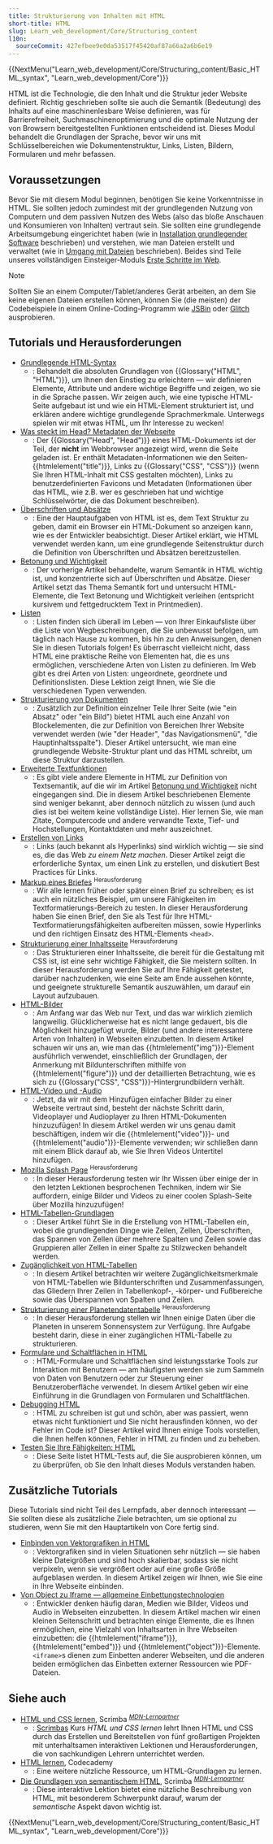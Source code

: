 ```yaml
---
title: Strukturierung von Inhalten mit HTML
short-title: HTML
slug: Learn_web_development/Core/Structuring_content
l10n:
  sourceCommit: 427efbee9e0da53517f45420af87a66a2a6b6e19
---
```


{{NextMenu("Learn_web_development/Core/Structuring_content/Basic_HTML_syntax", "Learn_web_development/Core")}}

HTML ist die Technologie, die den Inhalt und die Struktur jeder Website definiert. Richtig geschrieben sollte sie auch die Semantik (Bedeutung) des Inhalts auf eine maschinenlesbare Weise definieren, was für Barrierefreiheit, Suchmaschinenoptimierung und die optimale Nutzung der von Browsern bereitgestellten Funktionen entscheidend ist. Dieses Modul behandelt die Grundlagen der Sprache, bevor wir uns mit Schlüsselbereichen wie Dokumentenstruktur, Links, Listen, Bildern, Formularen und mehr befassen.

## Voraussetzungen

Bevor Sie mit diesem Modul beginnen, benötigen Sie keine Vorkenntnisse in HTML. Sie sollten jedoch zumindest mit der grundlegenden Nutzung von Computern und dem passiven Nutzen des Webs (also das bloße Anschauen und Konsumieren von Inhalten) vertraut sein. Sie sollten eine grundlegende Arbeitsumgebung eingerichtet haben (wie in [Installation grundlegender Software](/de/docs/Learn_web_development/Getting_started/Environment_setup/Installing_software) beschrieben) und verstehen, wie man Dateien erstellt und verwaltet (wie in [Umgang mit Dateien](/de/docs/Learn_web_development/Getting_started/Environment_setup/Dealing_with_files) beschrieben). Beides sind Teile unseres vollständigen Einsteiger-Moduls [Erste Schritte im Web](/de/docs/Learn_web_development/Getting_started/Your_first_website).

> [!NOTE]
> Sollten Sie an einem Computer/Tablet/anderes Gerät arbeiten, an dem Sie keine eigenen Dateien erstellen können, können Sie (die meisten) der Codebeispiele in einem Online-Coding-Programm wie [JSBin](https://jsbin.com/) oder [Glitch](https://glitch.com/) ausprobieren.

## Tutorials und Herausforderungen

- [Grundlegende HTML-Syntax](/de/docs/Learn_web_development/Core/Structuring_content/Basic_HTML_syntax)
  - : Behandelt die absoluten Grundlagen von {{Glossary("HTML", "HTML")}}, um Ihnen den Einstieg zu erleichtern — wir definieren Elemente, Attribute und andere wichtige Begriffe und zeigen, wo sie in die Sprache passen. Wir zeigen auch, wie eine typische HTML-Seite aufgebaut ist und wie ein HTML-Element strukturiert ist, und erklären andere wichtige grundlegende Sprachmerkmale. Unterwegs spielen wir mit etwas HTML, um Ihr Interesse zu wecken!
- [Was steckt im Head? Metadaten der Webseite](/de/docs/Learn_web_development/Core/Structuring_content/Webpage_metadata)
  - : Der {{Glossary("Head", "Head")}} eines HTML-Dokuments ist der Teil, der **nicht** im Webbrowser angezeigt wird, wenn die Seite geladen ist. Er enthält Metadaten-Informationen wie den Seiten-{{htmlelement("title")}}, Links zu {{Glossary("CSS", "CSS")}} (wenn Sie Ihren HTML-Inhalt mit CSS gestalten möchten), Links zu benutzerdefinierten Favicons und Metadaten (Informationen über das HTML, wie z.B. wer es geschrieben hat und wichtige Schlüsselwörter, die das Dokument beschreiben).
- [Überschriften und Absätze](/de/docs/Learn_web_development/Core/Structuring_content/Headings_and_paragraphs)
  - : Eine der Hauptaufgaben von HTML ist es, dem Text Struktur zu geben, damit ein Browser ein HTML-Dokument so anzeigen kann, wie es der Entwickler beabsichtigt. Dieser Artikel erklärt, wie HTML verwendet werden kann, um eine grundlegende Seitenstruktur durch die Definition von Überschriften und Absätzen bereitzustellen.
- [Betonung und Wichtigkeit](/de/docs/Learn_web_development/Core/Structuring_content/Emphasis_and_importance)
  - : Der vorherige Artikel behandelte, warum Semantik in HTML wichtig ist, und konzentrierte sich auf Überschriften und Absätze. Dieser Artikel setzt das Thema Semantik fort und untersucht HTML-Elemente, die Text Betonung und Wichtigkeit verleihen (entspricht kursivem und fettgedrucktem Text in Printmedien).
- [Listen](/de/docs/Learn_web_development/Core/Structuring_content/Lists)
  - : Listen finden sich überall im Leben — von Ihrer Einkaufsliste über die Liste von Wegbeschreibungen, die Sie unbewusst befolgen, um täglich nach Hause zu kommen, bis hin zu den Anweisungen, denen Sie in diesen Tutorials folgen! Es überrascht vielleicht nicht, dass HTML eine praktische Reihe von Elementen hat, die es uns ermöglichen, verschiedene Arten von Listen zu definieren. Im Web gibt es drei Arten von Listen: ungeordnete, geordnete und Definitionslisten. Diese Lektion zeigt Ihnen, wie Sie die verschiedenen Typen verwenden.
- [Strukturierung von Dokumenten](/de/docs/Learn_web_development/Core/Structuring_content/Structuring_documents)
  - : Zusätzlich zur Definition einzelner Teile Ihrer Seite (wie "ein Absatz" oder "ein Bild") bietet HTML auch eine Anzahl von Blockelementen, die zur Definition von Bereichen Ihrer Website verwendet werden (wie "der Header", "das Navigationsmenü", "die Hauptinhaltsspalte"). Dieser Artikel untersucht, wie man eine grundlegende Website-Struktur plant und das HTML schreibt, um diese Struktur darzustellen.
- [Erweiterte Textfunktionen](/de/docs/Learn_web_development/Core/Structuring_content/Advanced_text_features)
  - : Es gibt viele andere Elemente in HTML zur Definition von Textsemantik, auf die wir im Artikel [Betonung und Wichtigkeit](/de/docs/Learn_web_development/Core/Structuring_content/Emphasis_and_importance) nicht eingegangen sind. Die in diesem Artikel beschriebenen Elemente sind weniger bekannt, aber dennoch nützlich zu wissen (und auch dies ist bei weitem keine vollständige Liste). Hier lernen Sie, wie man Zitate, Computercode und andere verwandte Texte, Tief- und Hochstellungen, Kontaktdaten und mehr auszeichnet.
- [Erstellen von Links](/de/docs/Learn_web_development/Core/Structuring_content/Creating_links)
  - : Links (auch bekannt als Hyperlinks) sind wirklich wichtig — sie sind es, die das Web _zu einem Netz machen_. Dieser Artikel zeigt die erforderliche Syntax, um einen Link zu erstellen, und diskutiert Best Practices für Links.
- [Markup eines Briefes](/de/docs/Learn_web_development/Core/Structuring_content/Marking_up_a_letter) <sup>Herausforderung</sup>
  - : Wir alle lernen früher oder später einen Brief zu schreiben; es ist auch ein nützliches Beispiel, um unsere Fähigkeiten im Textformatierungs-Bereich zu testen. In dieser Herausforderung haben Sie einen Brief, den Sie als Test für Ihre HTML-Textformatierungsfähigkeiten aufbereiten müssen, sowie Hyperlinks und den richtigen Einsatz des HTML-Elements `<head>`.
- [Strukturierung einer Inhaltsseite](/de/docs/Learn_web_development/Core/Structuring_content/Structuring_a_page_of_content) <sup>Herausforderung</sup>
  - : Das Strukturieren einer Inhaltsseite, die bereit für die Gestaltung mit CSS ist, ist eine sehr wichtige Fähigkeit, die Sie meistern sollten. In dieser Herausforderung werden Sie auf Ihre Fähigkeit getestet, darüber nachzudenken, wie eine Seite am Ende aussehen könnte, und geeignete strukturelle Semantik auszuwählen, um darauf ein Layout aufzubauen.
- [HTML-Bilder](/de/docs/Learn_web_development/Core/Structuring_content/HTML_images)
  - : Am Anfang war das Web nur Text, und das war wirklich ziemlich langweilig. Glücklicherweise hat es nicht lange gedauert, bis die Möglichkeit hinzugefügt wurde, Bilder (und andere interessantere Arten von Inhalten) in Webseiten einzubetten. In diesem Artikel schauen wir uns an, wie man das {{htmlelement("img")}}-Element ausführlich verwendet, einschließlich der Grundlagen, der Anmerkung mit Bildunterschriften mithilfe von {{htmlelement("figure")}} und der detaillierten Betrachtung, wie es sich zu {{Glossary("CSS", "CSS")}}-Hintergrundbildern verhält.
- [HTML-Video und -Audio](/de/docs/Learn_web_development/Core/Structuring_content/HTML_video_and_audio)
  - : Jetzt, da wir mit dem Hinzufügen einfacher Bilder zu einer Webseite vertraut sind, besteht der nächste Schritt darin, Videoplayer und Audioplayer zu Ihren HTML-Dokumenten hinzuzufügen! In diesem Artikel werden wir uns genau damit beschäftigen, indem wir die {{htmlelement("video")}}- und {{htmlelement("audio")}}-Elemente verwenden; wir schließen dann mit einem Blick darauf ab, wie Sie Ihren Videos Untertitel hinzufügen.
- [Mozilla Splash Page](/de/docs/Learn_web_development/Core/Structuring_content/Mozilla_splash_page) <sup>Herausforderung</sup>
  - : In dieser Herausforderung testen wir Ihr Wissen über einige der in den letzten Lektionen besprochenen Techniken, indem wir Sie auffordern, einige Bilder und Videos zu einer coolen Splash-Seite über Mozilla hinzuzufügen!
- [HTML-Tabellen-Grundlagen](/de/docs/Learn_web_development/Core/Structuring_content/HTML_table_basics)
  - : Dieser Artikel führt Sie in die Erstellung von HTML-Tabellen ein, wobei die grundlegenden Dinge wie Zeilen, Zellen, Überschriften, das Spannen von Zellen über mehrere Spalten und Zeilen sowie das Gruppieren aller Zellen in einer Spalte zu Stilzwecken behandelt werden.
- [Zugänglichkeit von HTML-Tabellen](/de/docs/Learn_web_development/Core/Structuring_content/Table_accessibility)
  - : In diesem Artikel betrachten wir weitere Zugänglichkeitsmerkmale von HTML-Tabellen wie Bildunterschriften und Zusammenfassungen, das Gliedern Ihrer Zeilen in Tabellenkopf-, -körper- und Fußbereiche sowie das Überspannen von Spalten und Zeilen.
- [Strukturierung einer Planetendatentabelle](/de/docs/Learn_web_development/Core/Structuring_content/Planet_data_table) <sup>Herausforderung</sup>
  - : In dieser Herausforderung stellen wir Ihnen einige Daten über die Planeten in unserem Sonnensystem zur Verfügung. Ihre Aufgabe besteht darin, diese in einer zugänglichen HTML-Tabelle zu strukturieren.
- [Formulare und Schaltflächen in HTML](/de/docs/Learn_web_development/Core/Structuring_content/HTML_forms)
  - : HTML-Formulare und Schaltflächen sind leistungsstarke Tools zur Interaktion mit Benutzern — am häufigsten werden sie zum Sammeln von Daten von Benutzern oder zur Steuerung einer Benutzeroberfläche verwendet. In diesem Artikel geben wir eine Einführung in die Grundlagen von Formularen und Schaltflächen.
- [Debugging HTML](/de/docs/Learn_web_development/Core/Structuring_content/Debugging_HTML)
  - : HTML zu schreiben ist gut und schön, aber was passiert, wenn etwas nicht funktioniert und Sie nicht herausfinden können, wo der Fehler im Code ist? Dieser Artikel wird Ihnen einige Tools vorstellen, die Ihnen helfen können, Fehler in HTML zu finden und zu beheben.
- [Testen Sie Ihre Fähigkeiten: HTML](/de/docs/Learn_web_development/Core/Structuring_content/Test_your_skills)
  - : Diese Seite listet HTML-Tests auf, die Sie ausprobieren können, um zu überprüfen, ob Sie den Inhalt dieses Moduls verstanden haben.

## Zusätzliche Tutorials

Diese Tutorials sind nicht Teil des Lernpfads, aber dennoch interessant — Sie sollten diese als zusätzliche Ziele betrachten, um sie optional zu studieren, wenn Sie mit den Hauptartikeln von Core fertig sind.

- [Einbinden von Vektorgrafiken in HTML](/de/docs/Learn_web_development/Core/Structuring_content/Including_vector_graphics_in_HTML)
  - : Vektorgrafiken sind in vielen Situationen sehr nützlich — sie haben kleine Dateigrößen und sind hoch skalierbar, sodass sie nicht verpixeln, wenn sie vergrößert oder auf eine große Größe aufgeblasen werden. In diesem Artikel zeigen wir Ihnen, wie Sie eine in Ihre Webseite einbinden.
- [Von Object zu Iframe — allgemeine Einbettungstechnologien](/de/docs/Learn_web_development/Core/Structuring_content/General_embedding_technologies)
  - : Entwickler denken häufig daran, Medien wie Bilder, Videos und Audio in Webseiten einzubetten. In diesem Artikel machen wir einen kleinen Seitenschritt und betrachten einige Elemente, die es Ihnen ermöglichen, eine Vielzahl von Inhaltsarten in Ihre Webseiten einzubetten: die {{htmlelement("iframe")}}, {{htmlelement("embed")}} und {{htmlelement("object")}}-Elemente. `<iframe>`s dienen zum Einbetten anderer Webseiten, und die anderen beiden ermöglichen das Einbetten externer Ressourcen wie PDF-Dateien.

## Siehe auch

- [HTML und CSS lernen](https://v2.scrimba.com/learn-html-and-css-c0p?via=mdn), Scrimba <sup>[_MDN-Lernpartner_](/de/docs/MDN/Writing_guidelines/Learning_content#partner_links_and_embeds)</sup>
  - : [Scrimbas](https://scrimba.com?via=mdn) Kurs _HTML und CSS lernen_ lehrt Ihnen HTML und CSS durch das Erstellen und Bereitstellen von fünf großartigen Projekten mit unterhaltsamen interaktiven Lektionen und Herausforderungen, die von sachkundigen Lehrern unterrichtet werden.
- [HTML lernen](https://www.codecademy.com/learn/learn-html), Codecademy
  - : Eine weitere nützliche Ressource, um HTML-Grundlagen zu lernen.
- [Die Grundlagen von semantischem HTML](https://v2.scrimba.com/the-frontend-developer-career-path-c0j/~0xid?via=mdn), Scrimba <sup>[_MDN-Lernpartner_](/de/docs/MDN/Writing_guidelines/Learning_content#partner_links_and_embeds)</sup>
  - : Diese interaktive Lektion bietet eine nützliche Beschreibung von HTML, mit besonderem Schwerpunkt darauf, warum der _semantische_ Aspekt davon wichtig ist.

{{NextMenu("Learn_web_development/Core/Structuring_content/Basic_HTML_syntax", "Learn_web_development/Core")}}
